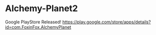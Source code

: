# Alchemy-Planet2

Google PlayStore Released!
https://play.google.com/store/apps/details?id=com.FoxinFox.AlchemyPlanet